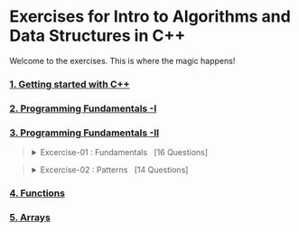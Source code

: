 # Exercises for Intro to Algorithms and Data Structures in C++

Welcome to the exercises. This is where the magic happens! 

### [1. Getting started with C++](01-getting-started-with-c++)
### [2. Programming Fundamentals -I](02-programming-fundamentals-I)
### [3. Programming Fundamentals -II](03-programming-fundamentals-II)

<!-- Challenges- Fundamentals --------------------  -->
<blockquote>
  <details>
  <summary>
    Excercise-01 : Fundamentals &nbsp; [16 Questions]
  </summary>
    <br>
    <table>
      <tr><td>S.No</td><td>Excercise</td></tr>
      <tr>
        <td>1</td>
        <td>
          <a href="exercise-01-fundamentals/01_von_neuman_loves_binary.cpp">
            Given a binary number ,help Von Neuman to find out its decimal representation.
          </a>
        </td>
      </tr>
      <tr>
        <td>2</td>
        <td>
          <a href="exercise-01-fundamentals/02_pythagoras_triplets.cpp"> 
            Given a number N (denoting one of the legs of the triangle), Print its Pythagoras pair in increasing order if they exist. Otherwise, print "-1".
          </a>
        </td>
      </tr>
      <tr>
        <td>3</td>
        <td>
          <a href="exercise-01-fundamentals/03_fahrenheit_to_celsius.cpp"> 
            Print as output the Celsius conversions. Use the formula C = (5/9)(F – 32)
          </a>
        </td>
      </tr>
      <tr>
        <td>4</td>
        <td>
          <a href="exercise-01-fundamentals/"> 
            Print
          </a>
        </td>
      </tr>
    </table>
  </details>
</blockquote>

<!-- Challenges- Patterns --------------------  -->
<blockquote>
  <details>
  <summary>
    Excercise-02 : Patterns &nbsp; [14 Questions]
  </summary>
    <br>
     <table>
      <tr><td>S.No</td><td>Excercise</td></tr>
      <tr>
        <td>1</td>
        <td>
          <a href="#">Fibonacci Pattern (Pattern 4)</a>
        </td>
      </tr>
    </table>
  </details>
 </blockquote>


### [4. Functions]()
### [5. Arrays]()
